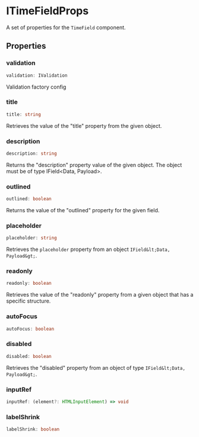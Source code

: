 # ITimeFieldProps

A set of properties for the `TimeField` component.

## Properties

### validation

```ts
validation: IValidation
```

Validation factory config

### title

```ts
title: string
```

Retrieves the value of the "title" property from the given object.

### description

```ts
description: string
```

Returns the "description" property value of the given object.
The object must be of type IField&lt;Data, Payload&gt;.

### outlined

```ts
outlined: boolean
```

Returns the value of the "outlined" property for the given field.

### placeholder

```ts
placeholder: string
```

Retrieves the `placeholder` property from an object `IField&lt;Data, Payload&gt;`.

### readonly

```ts
readonly: boolean
```

Retrieves the value of the "readonly" property from a given object that has a specific structure.

### autoFocus

```ts
autoFocus: boolean
```

### disabled

```ts
disabled: boolean
```

Retrieves the "disabled" property from an object of type `IField&lt;Data, Payload&gt;`.

### inputRef

```ts
inputRef: (element?: HTMLInputElement) => void
```

### labelShrink

```ts
labelShrink: boolean
```
